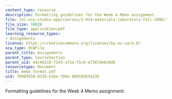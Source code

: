 ```yaml
---
content_type: resource
description: Formatting guidelines for the Week 4 Memo assignment.
file: /ol-ocw-studio-app/courses/3-014-materials-laboratory-fall-2006/7040f6108220e1be356eb0910563e235_memo_format.pdf
file_size: 10028
file_type: application/pdf
learning_resource_types:
- Assignments
license: https://creativecommons.org/licenses/by-nc-sa/4.0/
ocw_type: OCWFile
parent_title: Assignments
parent_type: CourseSection
parent_uid: 44c94210-7243-a72a-f1c8-ef367de020d6
resourcetype: Document
title: memo_format.pdf
uid: 7040f610-8220-e1be-356e-b0910563e235
---
```

Formatting guidelines for the Week 4 Memo assignment.